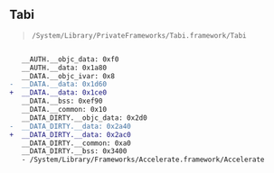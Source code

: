## Tabi

> `/System/Library/PrivateFrameworks/Tabi.framework/Tabi`

```diff

   __AUTH.__objc_data: 0xf0
   __AUTH.__data: 0x1a80
   __DATA.__objc_ivar: 0x8
-  __DATA.__data: 0x1d60
+  __DATA.__data: 0x1ce0
   __DATA.__bss: 0xef90
   __DATA.__common: 0x10
   __DATA_DIRTY.__objc_data: 0x2d0
-  __DATA_DIRTY.__data: 0x2a40
+  __DATA_DIRTY.__data: 0x2ac0
   __DATA_DIRTY.__common: 0xa0
   __DATA_DIRTY.__bss: 0x3400
   - /System/Library/Frameworks/Accelerate.framework/Accelerate

```

